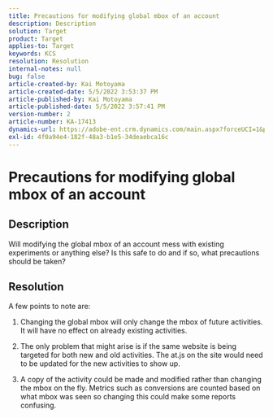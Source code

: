 ```yaml
---
title: Precautions for modifying global mbox of an account
description: Description
solution: Target
product: Target
applies-to: Target
keywords: KCS
resolution: Resolution
internal-notes: null
bug: false
article-created-by: Kai Motoyama
article-created-date: 5/5/2022 3:53:37 PM
article-published-by: Kai Motoyama
article-published-date: 5/5/2022 3:57:41 PM
version-number: 2
article-number: KA-17413
dynamics-url: https://adobe-ent.crm.dynamics.com/main.aspx?forceUCI=1&pagetype=entityrecord&etn=knowledgearticle&id=2a81d185-8bcc-ec11-a7b5-6045bd00d995
exl-id: 4f0a94e4-182f-48a3-b1e5-34deaebca16c
---
```

# Precautions for modifying global mbox of an account

## Description

Will modifying the global mbox of an account mess with existing experiments or anything else? Is this safe to do and if so, what precautions should be taken?

## Resolution


A few points to note are:

1. Changing the global mbox will only change the mbox of future activities. It will have no effect on already existing activities.

2. The only problem that might arise is if the same website is being targeted for both new and old activities. The at.js on the site would need to be updated for the new activities to show up.

3. A copy of the activity could be made and modified rather than changing the mbox on the fly. Metrics such as conversions are counted based on what mbox was seen so changing this could make some reports confusing.
